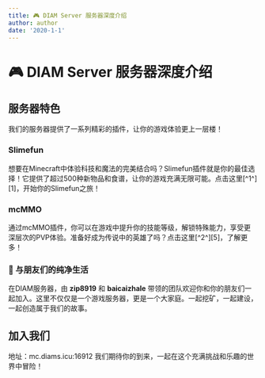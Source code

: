 ```yaml
---
title: 🎮 DIAM Server 服务器深度介绍
author: author
date: '2020-1-1'
---
```


# 🎮 DIAM Server 服务器深度介绍

## 服务器特色
我们的服务器提供了一系列精彩的插件，让你的游戏体验更上一层楼！

### Slimefun
想要在Minecraft中体验科技和魔法的完美结合吗？Slimefun插件就是你的最佳选择！它提供了超过500种新物品和食谱，让你的游戏充满无限可能。点击这里[^1^][1]，开始你的Slimefun之旅！

### mcMMO
通过mcMMO插件，你可以在游戏中提升你的技能等级，解锁特殊能力，享受更深层次的PVP体验。准备好成为传说中的英雄了吗？点击这里[^2^][5]，了解更多！

### 🤝 与朋友们的纯净生活

在DIAM服务器，由 **zip8919** 和 **baicaizhale** 带领的团队欢迎你和你的朋友们一起加入。这里不仅仅是一个游戏服务器，更是一个大家庭。一起挖矿，一起建设，一起创造属于我们的故事。

## 加入我们
地址：mc.diams.icu:16912
我们期待你的到来，一起在这个充满挑战和乐趣的世界中冒险！
